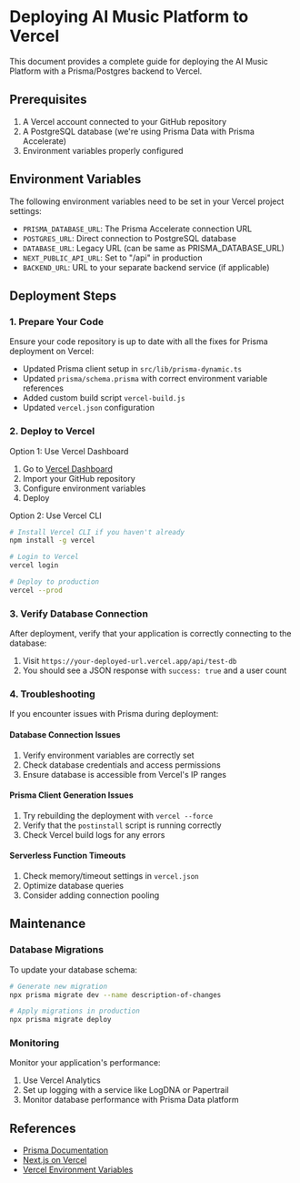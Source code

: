 # Deploying AI Music Platform to Vercel

This document provides a complete guide for deploying the AI Music Platform with a Prisma/Postgres backend to Vercel.

## Prerequisites

1. A Vercel account connected to your GitHub repository
2. A PostgreSQL database (we're using Prisma Data with Prisma Accelerate)
3. Environment variables properly configured

## Environment Variables

The following environment variables need to be set in your Vercel project settings:

- `PRISMA_DATABASE_URL`: The Prisma Accelerate connection URL
- `POSTGRES_URL`: Direct connection to PostgreSQL database
- `DATABASE_URL`: Legacy URL (can be same as PRISMA_DATABASE_URL)
- `NEXT_PUBLIC_API_URL`: Set to "/api" in production
- `BACKEND_URL`: URL to your separate backend service (if applicable)

## Deployment Steps

### 1. Prepare Your Code

Ensure your code repository is up to date with all the fixes for Prisma deployment on Vercel:

- Updated Prisma client setup in `src/lib/prisma-dynamic.ts`
- Updated `prisma/schema.prisma` with correct environment variable references
- Added custom build script `vercel-build.js`
- Updated `vercel.json` configuration

### 2. Deploy to Vercel

Option 1: Use Vercel Dashboard
1. Go to [Vercel Dashboard](https://vercel.com/dashboard)
2. Import your GitHub repository
3. Configure environment variables
4. Deploy

Option 2: Use Vercel CLI
```bash
# Install Vercel CLI if you haven't already
npm install -g vercel

# Login to Vercel
vercel login

# Deploy to production
vercel --prod
```

### 3. Verify Database Connection

After deployment, verify that your application is correctly connecting to the database:

1. Visit `https://your-deployed-url.vercel.app/api/test-db`
2. You should see a JSON response with `success: true` and a user count

### 4. Troubleshooting

If you encounter issues with Prisma during deployment:

#### Database Connection Issues

1. Verify environment variables are correctly set
2. Check database credentials and access permissions
3. Ensure database is accessible from Vercel's IP ranges

#### Prisma Client Generation Issues

1. Try rebuilding the deployment with `vercel --force`
2. Verify that the `postinstall` script is running correctly
3. Check Vercel build logs for any errors

#### Serverless Function Timeouts

1. Check memory/timeout settings in `vercel.json`
2. Optimize database queries
3. Consider adding connection pooling

## Maintenance

### Database Migrations

To update your database schema:

```bash
# Generate new migration
npx prisma migrate dev --name description-of-changes

# Apply migrations in production
npx prisma migrate deploy
```

### Monitoring

Monitor your application's performance:

1. Use Vercel Analytics
2. Set up logging with a service like LogDNA or Papertrail
3. Monitor database performance with Prisma Data platform

## References

- [Prisma Documentation](https://www.prisma.io/docs)
- [Next.js on Vercel](https://nextjs.org/docs/deployment)
- [Vercel Environment Variables](https://vercel.com/docs/environment-variables)
